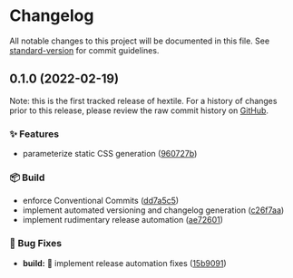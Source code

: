 # Changelog

All notable changes to this project will be documented in this file. See [standard-version](https://github.com/conventional-changelog/standard-version) for commit guidelines.

## 0.1.0 (2022-02-19)

Note: this is the first tracked release of hextile. For a history of changes prior to this release, please review the raw commit history on [GitHub](https://github.com/uhlume/hextile/commits/main).

### ✨ Features

* parameterize static CSS generation ([960727b](https://github.com/uhlume/hextile/commit/960727b985d3749255928022c1c75989e1085ff2))


### 📦 Build

* enforce Conventional Commits ([dd7a5c5](https://github.com/uhlume/hextile/commit/dd7a5c5adb54d7bbf7b7fdb4da2fbefb12d5e8cf))
* implement automated versioning and changelog generation ([c26f7aa](https://github.com/uhlume/hextile/commit/c26f7aac50ce3d23389a90a48e512ce51978ef7b))
* implement rudimentary release automation ([ae72601](https://github.com/uhlume/hextile/commit/ae726016d43efef28f1f434e0ab3ca68ffb91722))


### 🐛 Bug Fixes

* **build:** :bug: implement release automation fixes ([15b9091](https://github.com/uhlume/hextile/commit/15b909180c0341d2a8b38ef3dfee5d619d55f57d))
